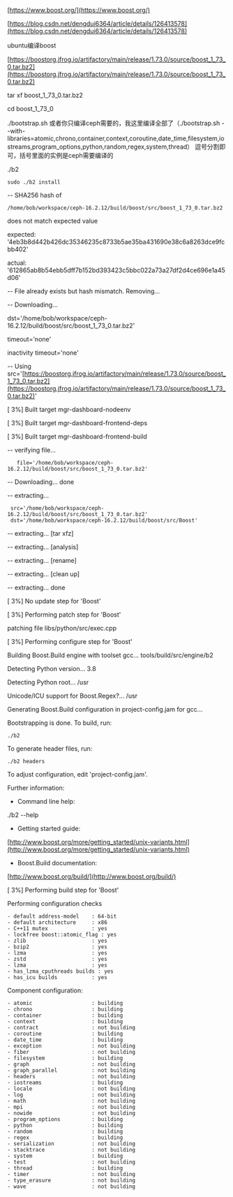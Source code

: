 [https://www.boost.org/](https://www.boost.org/)

[https://blog.csdn.net/dengdui6364/article/details/126413578](https://blog.csdn.net/dengdui6364/article/details/126413578)

ubuntu编译boost

[https://boostorg.jfrog.io/artifactory/main/release/1.73.0/source/boost_1_73_0.tar.bz2](https://boostorg.jfrog.io/artifactory/main/release/1.73.0/source/boost_1_73_0.tar.bz2)

tar xf boost_1_73_0.tar.bz2

cd boost_1_73_0

./bootstrap.sh 或者你只编译ceph需要的，我这里编译全部了（./bootstrap.sh  --with-libraries=atomic,chrono,container,context,coroutine,date_time,filesystem,iostreams,program_options,python,random,regex,system,thread） 逗号分割即可，括号里面的实例是ceph需要编译的	

./b2

```text
sudo ./b2 install
```

-- SHA256 hash of

```
/home/bob/workspace/ceph-16.2.12/build/boost/src/boost_1_73_0.tar.bz2

```

does not match expected value

expected: '4eb3b8d442b426dc35346235c8733b5ae35ba431690e38c6a8263dce9fcbb402'

actual: '612865ab8b54ebb5dff7b152bd393423c5bbc022a73a27df2d4ce696e1a45d06'

-- File already exists but hash mismatch. Removing...

-- Downloading...

dst='/home/bob/workspace/ceph-16.2.12/build/boost/src/boost_1_73_0.tar.bz2'

timeout='none'

inactivity timeout='none'

-- Using src='[https://boostorg.jfrog.io/artifactory/main/release/1.73.0/source/boost_1_73_0.tar.bz2](https://boostorg.jfrog.io/artifactory/main/release/1.73.0/source/boost_1_73_0.tar.bz2)'

[  3%] Built target mgr-dashboard-nodeenv

[  3%] Built target mgr-dashboard-frontend-deps

[  3%] Built target mgr-dashboard-frontend-build

-- verifying file...

```
   file='/home/bob/workspace/ceph-16.2.12/build/boost/src/boost_1_73_0.tar.bz2'

```

-- Downloading... done

-- extracting...

```
 src='/home/bob/workspace/ceph-16.2.12/build/boost/src/boost_1_73_0.tar.bz2'
 dst='/home/bob/workspace/ceph-16.2.12/build/boost/src/Boost'

```

-- extracting... [tar xfz]

-- extracting... [analysis]

-- extracting... [rename]

-- extracting... [clean up]

-- extracting... done

[  3%] No update step for 'Boost'

[  3%] Performing patch step for 'Boost'

patching file libs/python/src/exec.cpp

[  3%] Performing configure step for 'Boost'

Building Boost.Build engine with toolset gcc... tools/build/src/engine/b2

Detecting Python version... 3.8

Detecting Python root... /usr

Unicode/ICU support for Boost.Regex?... /usr

Generating Boost.Build configuration in project-config.jam for gcc...

Bootstrapping is done. To build, run:

```
./b2

```

To generate header files, run:

```
./b2 headers

```

To adjust configuration, edit 'project-config.jam'.

Further information:

- Command line help:

./b2 --help

- Getting started guide:

[http://www.boost.org/more/getting_started/unix-variants.html](http://www.boost.org/more/getting_started/unix-variants.html)

- Boost.Build documentation:

[http://www.boost.org/build/](http://www.boost.org/build/)

[  3%] Performing build step for 'Boost'

Performing configuration checks

```
- default address-model    : 64-bit
- default architecture     : x86
- C++11 mutex              : yes
- lockfree boost::atomic_flag : yes
- zlib                     : yes
- bzip2                    : yes
- lzma                     : yes
- zstd                     : yes
- lzma                     : yes
- has_lzma_cputhreads builds : yes
- has_icu builds           : yes

```

Component configuration:

```
- atomic                   : building
- chrono                   : building
- container                : building
- context                  : building
- contract                 : not building
- coroutine                : building
- date_time                : building
- exception                : not building
- fiber                    : not building
- filesystem               : building
- graph                    : not building
- graph_parallel           : not building
- headers                  : not building
- iostreams                : building
- locale                   : not building
- log                      : not building
- math                     : not building
- mpi                      : not building
- nowide                   : not building
- program_options          : building
- python                   : building
- random                   : building
- regex                    : building
- serialization            : not building
- stacktrace               : not building
- system                   : building
- test                     : not building
- thread                   : building
- timer                    : not building
- type_erasure             : not building
- wave                     : not building

```